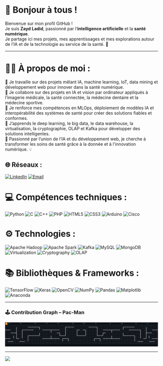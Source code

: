 # 👋 Bonjour à tous !

Bienvenue sur mon profil GitHub !  
Je suis **Zayd Ladid**, passionné par l’**intelligence artificielle** et la **santé numérique**.  
Je partage ici mes projets, mes apprentissages et mes explorations autour de l’IA et de la technologie au service de la santé. 🚀  

---

# 👩‍💻  À propos de moi :
🔭 Je travaille sur des projets mêlant IA, machine learning, IoT, data mining et développement web pour innover dans la santé numérique.  
👯 Je collabore sur des projets en IA et vision par ordinateur appliqués à l’imagerie médicale, la santé connectée, la médecine dentaire et la médecine sportive.  
🤝 Je renforce mes compétences en MLOps, déploiement de modèles IA et interopérabilité des systèmes de santé pour créer des solutions fiables et conformes.  
🌱 J’apprends le deep learning, le big data, le data warehouse, la virtualisation, la cryptographie, OLAP et Kafka pour développer des solutions intelligentes.  
💬 Passionné par l’union de l’IA et du développement web, je cherche à transformer les soins de santé grâce à la donnée et à l'innovation numérique. 💡  

## 🌐 Réseaux :
[![LinkedIn](https://img.shields.io/badge/LinkedIn-%230077B5.svg?logo=linkedin&logoColor=white)](https://linkedin.com/in/zayd-ladid)
[![Email](https://img.shields.io/badge/Email-D14836?logo=gmail&logoColor=white)](mailto:z.zaydladid@gmail.com)

# 💻 Compétences techniques :
![Python](https://img.shields.io/badge/Python-3670A0?style=for-the-badge&logo=python&logoColor=ffdd54)
![C](https://img.shields.io/badge/C-%2300599C.svg?style=for-the-badge&logo=c&logoColor=white)
![C++](https://img.shields.io/badge/C++-%2300599C.svg?style=for-the-badge&logo=c%2B%2B&logoColor=white)
![PHP](https://img.shields.io/badge/PHP-%23777BB4.svg?style=for-the-badge&logo=php&logoColor=white)
![HTML5](https://img.shields.io/badge/HTML5-E34F26?style=for-the-badge&logo=html5&logoColor=white)
![CSS3](https://img.shields.io/badge/CSS3-%231572B6.svg?style=for-the-badge&logo=css3&logoColor=white)
![Arduino](https://img.shields.io/badge/Arduino-00979D?style=for-the-badge&logo=arduino&logoColor=white)
![Cisco](https://img.shields.io/badge/Cisco-%23049fd9.svg?style=for-the-badge&logo=cisco&logoColor=black)



# ⚙️ Technologies :
![Apache Hadoop](https://img.shields.io/badge/Hadoop-66CCFF?style=for-the-badge&logo=apachehadoop&logoColor=black)
![Apache Spark](https://img.shields.io/badge/Spark-E25A1C?style=for-the-badge&logo=apachespark&logoColor=white)
![Kafka](https://img.shields.io/badge/Kafka-231F20?style=for-the-badge&logo=apachekafka&logoColor=white)
![MySQL](https://img.shields.io/badge/MySQL-4479A1.svg?style=for-the-badge&logo=mysql&logoColor=white)
![MongoDB](https://img.shields.io/badge/MongoDB-4EA94B?style=for-the-badge&logo=mongodb&logoColor=white)
![Virtualization](https://img.shields.io/badge/Virtualization-0078D7?style=for-the-badge&logo=vmware&logoColor=white)
![Cryptography](https://img.shields.io/badge/Cryptography-2E7D32?style=for-the-badge&logo=letsencrypt&logoColor=white)
![OLAP](https://img.shields.io/badge/OLAP-9C27B0?style=for-the-badge)




# 📚 Bibliothèques & Frameworks :
![TensorFlow](https://img.shields.io/badge/TensorFlow-FF6F00?style=for-the-badge&logo=tensorflow&logoColor=white)
![Keras](https://img.shields.io/badge/Keras-D00000?style=for-the-badge&logo=keras&logoColor=white)
![OpenCV](https://img.shields.io/badge/OpenCV-5C3EE8?style=for-the-badge&logo=opencv&logoColor=white)
![NumPy](https://img.shields.io/badge/NumPy-013243?style=for-the-badge&logo=numpy&logoColor=white)
![Pandas](https://img.shields.io/badge/Pandas-150458?style=for-the-badge&logo=pandas&logoColor=white)
![Matplotlib](https://img.shields.io/badge/Matplotlib-ffffff?style=for-the-badge&logo=plotly&logoColor=black)
![Anaconda](https://img.shields.io/badge/Anaconda-44A833?style=for-the-badge&logo=anaconda&logoColor=white)












---


### 🕹️ Contribution Graph – Pac-Man
<picture>
  <source media="(prefers-color-scheme: dark)" srcset="https://raw.githubusercontent.com/zaydld/zaydld/output/pacman-contribution-graph.svg">
  <source media="(prefers-color-scheme: light)" srcset="https://raw.githubusercontent.com/zaydld/zaydld/output/pacman-contribution-graph.svg">
  <img alt="Pac-Man contribution graph" src="https://raw.githubusercontent.com/zaydld/zaydld/output/pacman-contribution-graph-dark.svg">
</picture>



---


[![](https://visitcount.itsvg.in/api?id=zaydld&icon=0&color=0)](https://visitcount.itsvg.in)

